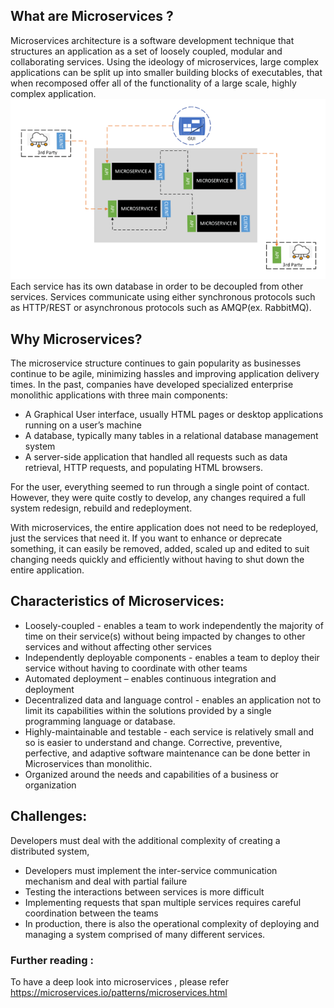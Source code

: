 ## What are Microservices ?
Microservices architecture is a software development technique that structures an application as a set of loosely coupled, modular and collaborating services.
Using the ideology of microservices, large complex applications can be split up into smaller building blocks of executables, that when recomposed offer all of the functionality of a large scale, highly complex application. 
 ![Microservice](./pictures/Microservice.PNG)  
Each service has its own database in order to be decoupled from other services. Services communicate using either synchronous protocols such as HTTP/REST or asynchronous protocols such as AMQP(ex. RabbitMQ). 

## Why Microservices?
The microservice structure continues to gain popularity as businesses continue to be agile, minimizing hassles and improving application delivery times.
In the past, companies have developed specialized enterprise monolithic applications with three main components:
- A Graphical User interface, usually HTML pages or desktop applications running on a user’s machine
- A database, typically many tables in a relational database management system
- A server-side application that handled all requests such as data retrieval, HTTP requests, and populating HTML browsers.

For the user, everything seemed to run through a single point of contact. However, they were quite costly to develop, any changes required a full system redesign, rebuild and redeployment. 

With microservices, the entire application does not need to be redeployed, just the services that need it. If you want to enhance or deprecate something, it can easily be removed, added, scaled up and edited to suit changing needs quickly and efficiently without having to shut down the entire application.

## Characteristics of Microservices:
- Loosely-coupled - enables a team to work independently the majority of time on their service(s) without being impacted by changes to other services and without affecting other services
- Independently deployable components - enables a team to deploy their service without having to coordinate with other teams
- Automated deployment – enables continuous integration and deployment
- Decentralized data and language control - enables an application not to limit its capabilities within the solutions provided by a single programming language or database.
- Highly-maintainable and testable - each service is relatively small and so is easier to understand and change. Corrective, preventive, perfective, and adaptive software maintenance can be done better in Microservices than monolithic.
- Organized around the needs and capabilities of a business or organization

## Challenges:
Developers must deal with the additional complexity of creating a distributed system,
- Developers must implement the inter-service communication mechanism and deal with partial failure
- Testing the interactions between services is more difficult
- Implementing requests that span multiple services requires careful coordination between the teams
- In production, there is also the operational complexity of deploying and managing a system comprised of many different services.

### Further reading :
To have a deep look into microservices , please refer https://microservices.io/patterns/microservices.html
